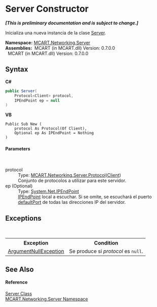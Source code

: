 # Server Constructor 
 _**\[This is preliminary documentation and is subject to change.\]**_

Inicializa una nueva instancia de la clase <a href="8f0abbb9-30f1-51e7-c621-083dece5bf99">Server</a>.

**Namespace:**&nbsp;<a href="720af18e-2a17-584a-1ca8-e0e39906cbff">MCART.Networking.Server</a><br />**Assemblies:**&nbsp;&nbsp;MCART (in MCART.dll) Version: 0.7.0.0<br />&nbsp;&nbsp;MCART (in MCART.dll) Version: 0.7.0.0<br />

## Syntax

**C#**<br />
``` C#
public Server(
	Protocol<Client> protocol,
	IPEndPoint ep = null
)
```

**VB**<br />
``` VB
Public Sub New ( 
	protocol As Protocol(Of Client),
	Optional ep As IPEndPoint = Nothing
)
```


#### Parameters
&nbsp;<dl><dt>protocol</dt><dd>Type: <a href="eb8a8439-34cc-e54c-0261-f6511c64af26">MCART.Networking.Server.Protocol</a>(<a href="192fdf1f-b8af-3ec9-0055-92ff0e690de3">Client</a>)<br />Conjunto de protocolos a utilizar para este servidor.</dd><dt>ep (Optional)</dt><dd>Type: <a href="http://msdn2.microsoft.com/es-es/library/fzszfbba" target="_blank">System.Net.IPEndPoint</a><br /><a href="http://msdn2.microsoft.com/es-es/library/fzszfbba" target="_blank">IPEndPoint</a> local a escuchar. Si se omite, se escuchará el puerto <a href="96b5b864-0584-acbe-536c-7a2ff2005fee">defaultPort</a> de todas las direcciones IP del servidor.</dd></dl>

## Exceptions
&nbsp;<table><tr><th>Exception</th><th>Condition</th></tr><tr><td><a href="http://msdn2.microsoft.com/es-es/library/27426hcy" target="_blank">ArgumentNullException</a></td><td>Se produce si *protocol* es `null`.</td></tr></table>

## See Also


#### Reference
<a href="8f0abbb9-30f1-51e7-c621-083dece5bf99">Server Class</a><br /><a href="720af18e-2a17-584a-1ca8-e0e39906cbff">MCART.Networking.Server Namespace</a><br />